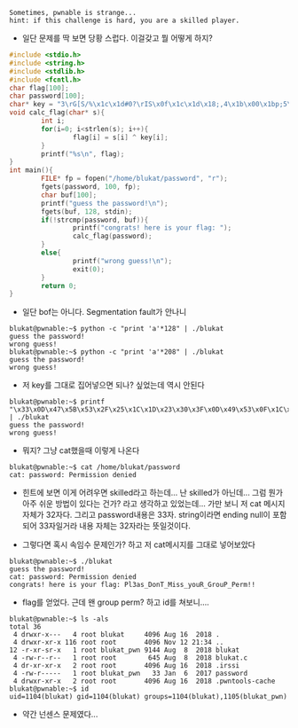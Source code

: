 ~~~
Sometimes, pwnable is strange...
hint: if this challenge is hard, you are a skilled player.
~~~

* 일단 문제를 딱 보면 당황 스럽다. 이걸갖고 뭘 어떻게 하지?

```c
#include <stdio.h>
#include <string.h>
#include <stdlib.h>
#include <fcntl.h>
char flag[100];
char password[100];
char* key = "3\rG[S/%\x1c\x1d#0?\rIS\x0f\x1c\x1d\x18;,4\x1b\x00\x1bp;5\x0b\x1b\x08\x45+";
void calc_flag(char* s){
        int i;
        for(i=0; i<strlen(s); i++){
                flag[i] = s[i] ^ key[i];
        }
        printf("%s\n", flag);
}
int main(){
        FILE* fp = fopen("/home/blukat/password", "r");
        fgets(password, 100, fp);
        char buf[100];
        printf("guess the password!\n");
        fgets(buf, 128, stdin);
        if(!strcmp(password, buf)){
                printf("congrats! here is your flag: ");
                calc_flag(password);
        }
        else{
                printf("wrong guess!\n");
                exit(0);
        }
        return 0;
}
```

* 일단 bof는 아니다. Segmentation fault가 안나니
~~~
blukat@pwnable:~$ python -c "print 'a'*128" | ./blukat
guess the password!
wrong guess!
blukat@pwnable:~$ python -c "print 'a'*208" | ./blukat
guess the password!
wrong guess!
~~~

* 저 key를 그대로 집어넣으면 되나? 싶었는데 역시 안된다
~~~
blukat@pwnable:~$ printf "\x33\x0D\x47\x5B\x53\x2F\x25\x1C\x1D\x23\x30\x3F\x0D\x49\x53\x0F\x1C\x1D\x18\x3B\x2C\x34\x1B\x00\x1B\x70\x3B\x35\x0B\x1B\x08\x45\x2B" | ./blukat
guess the password!
wrong guess!
~~~

* 뭐지? 그냥 cat했을때 이렇게 나온다
~~~
blukat@pwnable:~$ cat /home/blukat/password
cat: password: Permission denied
~~~

* 힌트에 보면 이게 어려우면 skilled라고 하는데... 난 skilled가 아닌데... 그럼 뭔가 아주 쉬운 방법이 있다는 건가? 라고 생각하고 있었는데... 가만 보니 저 cat 메시지 자체가 32자다. 그리고 password내용은 33자. string이라면 ending null이 포함되어 33자일거라 내용 자체는 32자라는 뜻일것이다.

* 그렇다면 혹시 속임수 문제인가? 하고 저 cat메시지를 그대로 넣어보았다

~~~
blukat@pwnable:~$ ./blukat
guess the password!
cat: password: Permission denied
congrats! here is your flag: Pl3as_DonT_Miss_youR_GrouP_Perm!!
~~~

* flag를 얻었다. 근데 왠 group perm? 하고 id를 쳐보니....

~~~
blukat@pwnable:~$ ls -als
total 36
 4 drwxr-x---   4 root blukat     4096 Aug 16  2018 .
 4 drwxr-xr-x 116 root root       4096 Nov 12 21:34 ..
12 -r-xr-sr-x   1 root blukat_pwn 9144 Aug  8  2018 blukat
 4 -rw-r--r--   1 root root        645 Aug  8  2018 blukat.c
 4 dr-xr-xr-x   2 root root       4096 Aug 16  2018 .irssi
 4 -rw-r-----   1 root blukat_pwn   33 Jan  6  2017 password
 4 drwxr-xr-x   2 root root       4096 Aug 16  2018 .pwntools-cache
blukat@pwnable:~$ id
uid=1104(blukat) gid=1104(blukat) groups=1104(blukat),1105(blukat_pwn)
~~~

* 약간 넌센스 문제였다...